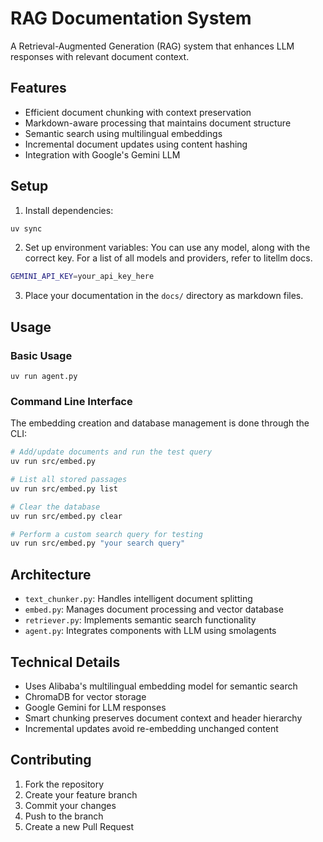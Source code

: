 # RAG Documentation System

A Retrieval-Augmented Generation (RAG) system that enhances LLM responses with relevant document context.

## Features

- Efficient document chunking with context preservation
- Markdown-aware processing that maintains document structure
- Semantic search using multilingual embeddings
- Incremental document updates using content hashing
- Integration with Google's Gemini LLM

## Setup

1. Install dependencies:
```bash
uv sync
```

2. Set up environment variables: You can use any model, along with the correct key. For a list of all models and providers, refer to litellm docs.
```bash
GEMINI_API_KEY=your_api_key_here
```

3. Place your documentation in the `docs/` directory as markdown files.

## Usage

### Basic Usage

```
uv run agent.py
```

### Command Line Interface

The embedding creation and database management is done through the CLI:

```bash
# Add/update documents and run the test query
uv run src/embed.py

# List all stored passages
uv run src/embed.py list

# Clear the database
uv run src/embed.py clear

# Perform a custom search query for testing
uv run src/embed.py "your search query"
```

## Architecture

- `text_chunker.py`: Handles intelligent document splitting
- `embed.py`: Manages document processing and vector database
- `retriever.py`: Implements semantic search functionality
- `agent.py`: Integrates components with LLM using smolagents

## Technical Details

- Uses Alibaba's multilingual embedding model for semantic search
- ChromaDB for vector storage
- Google Gemini for LLM responses
- Smart chunking preserves document context and header hierarchy
- Incremental updates avoid re-embedding unchanged content

## Contributing

1. Fork the repository
2. Create your feature branch
3. Commit your changes
4. Push to the branch
5. Create a new Pull Request
